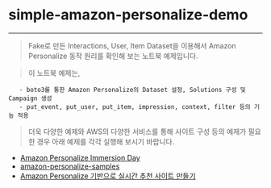 # simple-amazon-personalize-demo
------------
> Fake로 만든 Interactions, User, Item Dataset을 이용해서 Amazon Personalize 동작 원리를 확인해 보는 노트북 예제입니다.

 > 이 노트북 예제는, 
 
       - boto3를 통한 Amazon Personalize의 Dataset 설정, Solutions 구성 및 Campaign 생성
       - put_event, put_user, put_item, impression, context, filter 등의 기능 적용
  
> 더욱 다양한 예제와 AWS의 다양한 서비스를 통해 사이트 구성 등의 예제가 필요한 경우 아래 예제를 각각 실행해 보시기 바랍니다.


- [Amazon Personalize Immersion Day](https://catalog.us-east-1.prod.workshops.aws/workshops/c5a0c80f-1a42-442c-b2c0-956b38d4dc48/en-US) 
- [amazon-personalize-samples](https://github.com/aws-samples/amazon-personalize-samples)
- [Amazon Personalize 기반으로 실시간 추천 사이트 만들기](https://catalog.us-east-1.prod.workshops.aws/workshops/ed82a5d4-6630-41f0-a6a1-9345898fa6ec/ko-KR)